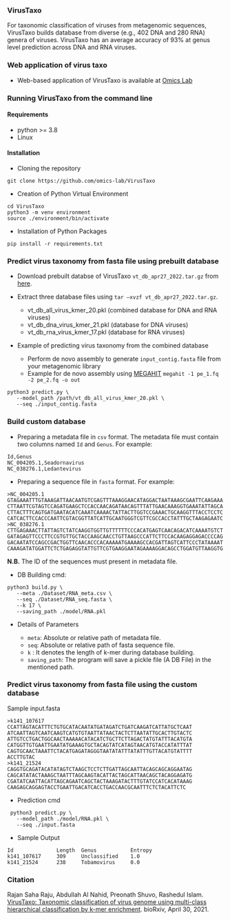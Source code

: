 ### VirusTaxo

For taxonomic classification of viruses from metagenomic sequences, VirusTaxo builds database from diverse (e.g., 402 DNA and 280 RNA) genera of viruses. VirusTaxo has an average accuracy of 93% at genus level prediction across DNA and RNA viruses.

### Web application of virus taxo

- Web-based application of VirusTaxo is available at [Omics Lab](https://omics-lab.com/virustaxo) 


### Running VirusTaxo from the command line
#### Requirements 
- python >= 3.8
- Linux

#### Installation
 - Cloning the repository
```
git clone https://github.com/omics-lab/VirusTaxo
```
 - Creation of Python Virtual Environment
```
cd VirusTaxo
python3 -m venv environment
source ./environment/bin/activate
```
 - Installation of Python Packages
```
pip install -r requirements.txt
```

### Predict virus taxonomy from fasta file using prebuilt database

- Download prebuilt databse of VirusTaxo `vt_db_apr27_2022.tar.gz` from [here](https://drive.google.com/file/d/1j9rcFi6AMjA7tSqSizAQO7GpZw-brauZ/view?usp=sharing).
- Extract three database files using `tar –xvzf vt_db_apr27_2022.tar.gz`. 
   - vt_db_all_virus_kmer_20.pkl  (combined database for DNA and RNA viruses)  
   - vt_db_dna_virus_kmer_21.pkl  (database for DNA viruses)
   - vt_db_rna_virus_kmer_17.pkl  (database for RNA viruses)

- Example of predicting virus taxonomy from the combined database 
   - Perform de novo assembly to generate `input_contig.fasta` file from your metagenomic library
   - Example for de novo assembly using [MEGAHIT](https://academic.oup.com/bioinformatics/article/31/10/1674/177884) `megahit -1 pe_1.fq -2 pe_2.fq -o out`

```
python3 predict.py \
   --model_path /path/vt_db_all_virus_kmer_20.pkl \
   --seq ./input_contig.fasta
```

### Build custom database

- Preparing a metadata file in `csv` format. The metadata file must contain two columns named `Id`  and `Genus`. For example:
```
Id,Genus
NC_004205.1,Seadornavirus
NC_038276.1,Ledantevirus
```

- Preparing a sequence file in `fasta` format. For example:

```
>NC_004205.1
GTAGAAATTTGTAAAGATTAACAATGTCGAGTTTAAAGGAACATAGGACTAATAAAGCGAATTCAAGAAA
CTTAATTCGTAGTCCAGATGAAGCTCCACCAACAGATAACAGTTTATTGAACAAAGGTGAAATATTAGCA
CTTACTTTCAGTGATGAATACATCAAATCAAAACTATTACTTGGTCCGAAACTGCAAGGTTTACCTCCTC
CATCACTTCCACCCAATTCGTACGGTTATCATTGCAATGGGTCGTTCGCCACCTATTTGCTAAGAGAATC
>NC_038276.1
CTTGAGAAACTTATTAGTCTATCAAGGTGGTTGTTTTTTCCCACATGAGTCAACAGACATCAAAATGTCT
GATAGAGTTCCCTTCCGTGTTGCTACCAAGCAACCTGTTAAGCCCATTCTTCCACAAGAGGAGACCCCAG
GACAATATCCAGCCGACTGGTTCAACACCCACAAAAATGAAAAGCCACGATTAGTCATTCCCTATAAAAT
CAAAGATATGGATTCTCTGAGAGGTATTGTTCGTGAAGGAATAGAAAAGGACAGCCTGGATGTTAAGGTG
```

 **N.B.** The ID of the sequences must present in metadata file.


 - DB Building cmd:
```
python3 build.py \
   --meta ./Dataset/RNA_meta.csv \
   --seq ./Dataset/RNA_seq.fasta \
   --k 17 \
   --saving_path ./model/RNA.pkl
```

 - Details of Parameters 
  
   - `meta`: Absolute or relative path of metadata file.
   - `seq`: Absolute or relative path of fasta sequence file.
   - `k` : It denotes the length of k-mer during database building.
   - `saving_path`: The program will save a pickle file (A DB File) in the mentioned path.

   
### Predict virus taxonomy from fasta file using the custom database

Sample input.fasta

```
>k141_107617
CCATTAGTACATTTCTGTGCATACAATATGATAGATCTGATCAAGATCATTATGCTCAAT
ATCAATTAGTCAATCAAGTCATGTGTAATTATAACTACTCTTAATATTGCACTTGTACTC
ATTGTCCTGACTGGCAACTAAAAACATACATCTGCTTCTTAGACTATGTATTTACATGTA
CATGGTTGTGAATTGAATATGAAAGTGCTACAGTATCATAGTAACATGTACCATATTTAT
CAGTGCAACTAAATTCTACATGAGATAGGGTAATATATTTATATTTGTTACATGTATTTT
ACCTTGTAC
>k141_21524
CAGGTGCAGATACATATAGTCTAAGCTCCTCTTGATTAGCAATTACAGCAGCAGGAATAG
CAGCATATACTAAAGCTAATTTAGCAAGTACATTACTAGCATTAACAGCTACAGGAGATG
CGATATCAATTACATTAGCAGAATCAGCTACTAAAGATACTTTGTATCCATCACATAAAG
CAAGAGCAGGAGTACCTGAATTGACATCACCTGACCAACGCAATTTCTCTACATTCTC
```

- Prediction cmd
```
 python3 predict.py \
   --model_path ./model/RNA.pkl \
   --seq ./input.fasta
```

- Sample Output

```
Id              Length  Genus           Entropy
k141_107617     309     Unclassified    1.0
k141_21524      238     Tobamovirus     0.0
```

   
### Citation

Rajan Saha Raju, Abdullah Al Nahid, Preonath Shuvo,  Rashedul Islam. [VirusTaxo: Taxonomic classification of virus genome using multi-class hierarchical classification by k-mer enrichment](https://www.biorxiv.org/content/10.1101/2021.04.29.442004v1.full). bioRxiv, April 30, 2021.
